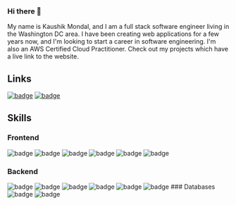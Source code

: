 ### Hi there 👋
My name is Kaushik Mondal, and I am a full stack software engineer living in the Washington DC area. I have been creating web applications for a few years now, and I'm looking to start a career in software engineering. I'm also an AWS Certified Cloud Practitioner. Check out my projects which have a live link to the website.

## Links
[<img src="https://img.shields.io/badge/LinkedIn-323330?style=for-the-badge&logo=linkedin&logoColor=white" alt="badge"/>](https://www.linkedin.com/in/kaushikdev/)
[<img src="https://img.shields.io/badge/website-000000?style=for-the-badge&logo=About.me&logoColor=white" alt="badge"/>](https://www.kaushikm.com)

## Skills
### Frontend
<img src="https://img.shields.io/badge/JavaScript-323330?style=for-the-badge&logo=javascript&logoColor=F7DF1E" alt="badge"/> <img src="https://img.shields.io/badge/HTML5-323330?style=for-the-badge&logo=html5&logoColor=white" alt="badge"/> <img src="https://img.shields.io/badge/CSS3-1572B6?style=for-the-badge&logo=css3&logoColor=white" alt="badge"/> <img src="https://img.shields.io/badge/React-20232A?style=for-the-badge&logo=react&logoColor=61DAFB" alt="badge"/> <img src="https://img.shields.io/badge/jQuery-0769AD?style=for-the-badge&logo=jquery&logoColor=white" alt="badge"/> <img src="https://img.shields.io/badge/Sass-CC6699?style=for-the-badge&logo=sass&logoColor=white" alt="badge"/>
### Backend
<img src="https://img.shields.io/badge/Python-14354C?style=for-the-badge&logo=python&logoColor=white" alt="badge"/>
<img src="https://img.shields.io/badge/Node.js-43853D?style=for-the-badge&logo=node.js&logoColor=white" alt="badge"/>
<img src="https://img.shields.io/badge/Java-ED8B00?style=for-the-badge&logo=openjdk&logoColor=white" alt="badge"/>
<img src="https://img.shields.io/badge/Django-092E20?style=for-the-badge&logo=django&logoColor=white" alt="badge"/>
<img src="https://img.shields.io/badge/AWS-232F3E?style=for-the-badge&logo=amazon-aws&logoColor=white" alt="badge"/>
<img src="https://img.shields.io/badge/Unit%20Testing-ED8B00?style=for-the-badge&logoColor=white" alt="badge"/>
### Databases
<img src="https://img.shields.io/badge/PostgreSQL-316192?style=for-the-badge&logo=postgresql&logoColor=white" alt="badge"/>
<img src="https://img.shields.io/badge/MongoDB-4EA94B?style=for-the-badge&logo=mongodb&logoColor=white" alt="badge"/>

<!--
**kaushikkm17/kaushikkm17** is a ✨ _special_ ✨ repository because its `README.md` (this file) appears on your GitHub profile.

Here are some ideas to get you started:

- 🔭 I’m currently working on ...
- 🌱 I’m currently learning ...
- 👯 I’m looking to collaborate on ...
- 🤔 I’m looking for help with ...
- 💬 Ask me about ...
- 📫 How to reach me: ...
- 😄 Pronouns: ...
- ⚡ Fun fact: ...
-->
